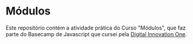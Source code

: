 # Módulos

Este repositório contém a atividade prática do Curso "Módulos", que faz parte do Basecamp de Javascript que cursei pela [Digital Innovation One](https://digitalinnovation.one/).
